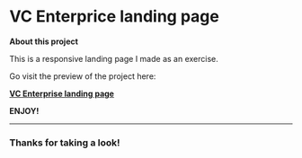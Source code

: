 # VC Enterprice landing page

**About this project**

This is a responsive landing page I made as an exercise.

Go visit the preview of the project here:

**[VC Enterprise landing page](https://simonceeno.github.io/vc-enterprise/)**

**ENJOY!**


------------

### Thanks for taking a look!
